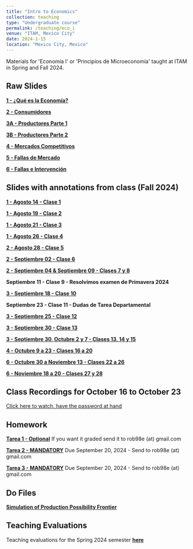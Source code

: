 ```yaml
---
title: "Intro to Economics"
collection: teaching
type: "Undergraduate course"
permalink: /teaching/eco_i
venue: "ITAM, Mexico City"
date: 2024-1-15
location: "Mexico City, Mexico"
---
```


Materials for 'Economía I' or 'Principios de Microeconomía' taught at ITAM in Spring and Fall 2024.

## Raw Slides
[**1 - ¿Qué es la Economía?**](https://robertoglz.github.io/files/Eco_1/01_Qué_es_la_economía.pdf)

[**2 - Consumidores**](https://robertoglz.github.io/files/Eco_1/02_Consumidores.pdf)

[**3A - Productores Parte 1**](https://robertoglz.github.io/files/Eco_1/03_A_Productores.pdf)

[**3B - Productores Parte 2**](https://robertoglz.github.io/files/Eco_1/03_B_Mercado_Competitivo_y_Decisión_de_Producción.pdf)

[**4 - Mercados Competitivos**](https://robertoglz.github.io/files/Eco_1/04_Mercados_Competitivos.pdf)

[**5 - Fallas de Mercado**](https://robertoglz.github.io/files/Eco_1/05_Fallas_de_Mercado.pdf)

[**6 - Fallas e Intervención**](https://robertoglz.github.io/files/Eco_1/06_Fallas_e_Intervención.pdf)

## Slides with annotations from class (Fall 2024)
[**1 - Agosto 14 - Clase 1**](https://robertoglz.github.io/files/Eco_1/annotated/01_Clase_AGO14.pdf)

[**1 - Agosto 19 - Clase 2**](https://robertoglz.github.io/files/Eco_1/annotated/01_Clase_AGO19.pdf)

[**1 - Agosto 21 - Clase 3**](https://robertoglz.github.io/files/Eco_1/annotated/01_Clase_AGO21.pdf)

[**1 - Agosto 26 - Clase 4**](https://robertoglz.github.io/files/Eco_1/annotated/01_Clase_AGO26.pdf)

[**2 - Agosto 28 - Clase 5**](https://robertoglz.github.io/files/Eco_1/annotated/02_Clase_AGO28.pdf)

[**2 - Septiembre 02 - Clase 6**](https://robertoglz.github.io/files/Eco_1/annotated/02_Clase_SEP02.pdf)

[**2 - Septiembre 04 & Septiembre 09 - Clases 7 y 8**](https://robertoglz.github.io/files/Eco_1/annotated/02_Clases_SEP04_SEP09.pdf)

**Septiembre 11 - Clase 9 - Resolvimos examen de Primavera 2024**

[**3 - Septiembre 18 - Clase 10**](https://robertoglz.github.io/files/Eco_1/annotated/03_Clase_SEP18.pdf)

**Septiembre 23 - Clase 11 - Dudas de Tarea Departamental**

[**3 - Septiembre 25 - Clase 12**](https://robertoglz.github.io/files/Eco_1/annotated/03_Clase_SEP25.pdf)

[**3 - Septiembre 30 - Clase 13**](https://robertoglz.github.io/files/Eco_1/annotated/03_Clase_SEP30_p1.pdf)

[**3 - Septiembre 30, Octubre 2 y 7 - Clases 13, 14 y 15**](https://robertoglz.github.io/files/Eco_1/annotated/04_Clase_SEP30_OCT02_OCT07.pdf)

[**4 - Octubre 9 a 23 - Clases 16 a 20**](https://robertoglz.github.io/files/Eco_1/annotated/04_Clase_OCT09_OCT14_OCT23.pdf)

[**6 - Octubre 30 a Noviembre 13 - Clases 22 a 26**](https://robertoglz.github.io/files/Eco_1/annotated/05_Fallas_de_Mercado_All.pdf)

[**6 - Noviembre 18 a 20 - Clases 27 y 28**](https://robertoglz.github.io/files/Eco_1/annotated/06_Fallas_e_Intervencion_A.pdf)

## Class Recordings for October 16 to October 23
[Click here to watch, have the password at hand](https://us02web.zoom.us/rec/share/poXfkVA135ZjBQqe968j_IHO-_lcK8KOqBHUG2r7vO4dH5or5M_LL2mGp2FcUlDO.aElyJkPQl1VseI6Y)

## Homework
[**Tarea 1 - Optional**](https://robertoglz.github.io/files/Eco_1/homework/Tarea_1_Eco_1.pdf) If you want it graded send it to rob98e (at) gmail.com

[**Tarea 2 - MANDATORY**](https://robertoglz.github.io/files/Eco_1/homework/Tarea_2_Eco_1.pdf) Due September 20, 2024 - Send to rob98e (at) gmail.com

[**Tarea 3 - MANDATORY**](https://robertoglz.github.io/files/Eco_1/homework/Tarea_3_Eco_1.pdf) Due September 20, 2024 - Send to rob98e (at) gmail.com

## Do Files
[**Simulation of Production Possibility Frontier**](https://robertoglz.github.io/files/Eco_1/simulation_fpp.do)

## Teaching Evaluations
Teaching evaluations for the Spring 2024 semester [**here**](https://robertoglz.github.io/files/Evals_Spring_2024_Eco_1.pdf)
